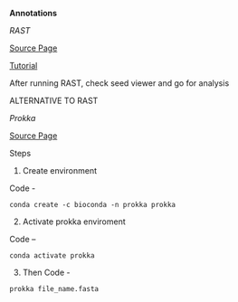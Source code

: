 **Annotations**


*RAST*


[Source Page](https://rast.nmpdr.org/rast.cgi?page=Upload)


[Tutorial](https://www.theseed.org/wiki/SEED_Viewer_Tutorial)


After running RAST, check seed viewer and go for analysis



ALTERNATIVE TO RAST 


*Prokka*

[Source Page](https://github.com/tseemann/prokka)

Steps

1. Create environment 

Code -

`conda create -c bioconda -n prokka prokka`

2. Activate prokka enviroment 

Code – 

`conda activate prokka`

3. Then Code -

`prokka file_name.fasta`
